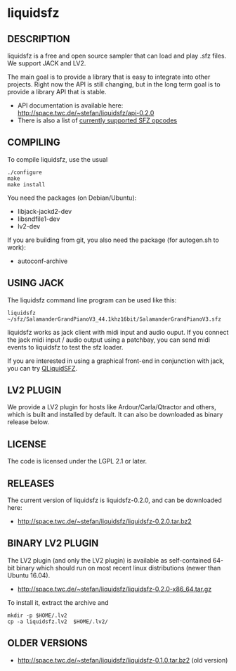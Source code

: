 # liquidsfz

## DESCRIPTION

liquidsfz is a free and open source sampler that can load and play .sfz files. We
support JACK and LV2.

The main goal is to provide a library that is easy to integrate into other
projects. Right now the API is still changing, but in the long term goal is to
provide a library API that is stable.

 * API documentation is available here: http://space.twc.de/~stefan/liquidsfz/api-0.2.0
 * There is also a list of [currently supported SFZ opcodes](OPCODES.md)

## COMPILING

To compile liquidsfz, use the usual

    ./configure
    make
    make install

You need the packages (on Debian/Ubuntu):

* libjack-jackd2-dev
* libsndfile1-dev
* lv2-dev

If you are building from git, you also need the package (for autogen.sh to work):

* autoconf-archive

## USING JACK

The liquidsfz command line program can be used like this:

    liquidsfz ~/sfz/SalamanderGrandPianoV3_44.1khz16bit/SalamanderGrandPianoV3.sfz

liquidsfz works as jack client with midi input and audio ouput. If you connect
the jack midi input / audio output using a patchbay, you can send midi events
to liquidsfz to test the sfz loader.

If you are interested in using a graphical front-end in conjunction with jack,
you can try [QLiquidSFZ](https://github.com/be1/qliquidsfz).

## LV2 PLUGIN

We provide a LV2 plugin for hosts like Ardour/Carla/Qtractor and others, which
is built and installed by default. It can also be downloaded as binary release
below.

## LICENSE

The code is licensed under the LGPL 2.1 or later.

## RELEASES

The current version of liquidsfz is liquidsfz-0.2.0, and can be downloaded
here:

* http://space.twc.de/~stefan/liquidsfz/liquidsfz-0.2.0.tar.bz2

## BINARY LV2 PLUGIN

The LV2 plugin (and only the LV2 plugin) is available as self-contained 64-bit
binary which should run on most recent linux distributions (newer than Ubuntu
16.04).

* http://space.twc.de/~stefan/liquidsfz/liquidsfz-0.2.0-x86_64.tar.gz

To install it, extract the archive and

    mkdir -p $HOME/.lv2
    cp -a liquidsfz.lv2  $HOME/.lv2/

## OLDER VERSIONS

* http://space.twc.de/~stefan/liquidsfz/liquidsfz-0.1.0.tar.bz2 (old version)
